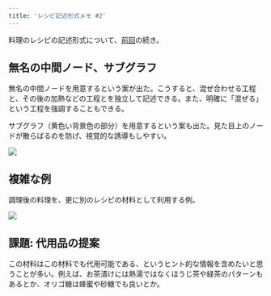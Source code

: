 ```yaml
---
title: 'レシピ記述形式メモ #2'
---
```

料理のレシピの記述形式について、[前回](https://r7kamura.com/articles/2022-05-13-mermaid-recipe-memo)の続き。

無名の中間ノード、サブグラフ
--------------

無名の中間ノードを用意するという案が出た。こうすると、混ぜ合わせる工程と、その後の加熱などの工程とを独立して記述できる。また、明確に「混ぜる」という工程を強調することもできる。

サブグラフ（黄色い背景色の部分）を用意するという案も出た。見た目上のノードが散らばるのを防げ、視覚的な誘導もしやすい。

![](https://lh3.googleusercontent.com/docs/AG8NV2aMSWKSH0uQ0_9SHJWyiJ3WoTQT_-vR9TFKuyMhhW-AeuG_7-b1LrkMVHM1U_MVgYEhM223ihzobWpETj-VCp8YFEbQImkweCXJOqncNATkCm-gzQT9gq7zhYshFb7i-5YwAOtFPUpdDGKkCEJpXupbjf02qsU9MGieLKOkeX2OH84eqManqJ7xzcA9WoM5I1ERCrJ29vaT1ssnmCff81uJhWA76g320wk2ESLpN6OVpetWQhNOKImFQBNKxj4ztA7RJ5wo7e44Rp6DSZEStH0SbbOpF-0nuP9lprfk0eVLCgac2CEI7vO1GA2R7rF6Mw9tNIwLZEXlgav8007a5ar51uEpVn1k26rG0TIpzVl-OxaBhTmtmbvBYrzxTvtmr638-Op9dci0-nj0Chi3ciZ47wUC98t0pFtGeLU1-QnRkFr5ljHvj691F2ltlHjwFyynvqTFCErxhPZj79jVuuBcS6YdmVX-xnySFNTXaCdl2ZcvGw3JNA8YpJNn9jEHGdVq4uH5gJucA-F_O02N8lWe8E1kLiuiqz1FY81iDbBaZGOwRE07FKhz7kJTAcLTAsw6F69FJnQZXsF_q2HmdnBkPTUHDHG6k4FLihliaK-JbAlSMM4ytw9LGkAFO_TbRwhqhfguyd4Y3NVVJu5ilobp8jckVhQI-Vv8hgHFI6rBV6RXRYLfeS5XzZYlOWcZmZIqDqZ4LFqOlj8uNR4CcAzy4Dxv0LNZjdVaoeNN1WnXP_Q8z8seeSVEb4JXMSMjpVHD82Gn7D5nXvuUWti4BsC0V1_lOmQ9bnFyV4j4kCKo0diSb09yPC3vUBQKLkVOD2GzXJu7TJGerC6lsqj0kgJZMZhYpfiTCV2UffjUyS72W2N3C-z1ZMqaWfytQKzG-sSccio4idWyrzF9sfnFwtc-CA6UoWBjmAJ2-UHPB8YuH4gQehBfXSHH_I6gPlq8MyGV9YpqmdkzshnZGnmTLSWB7LjEWeurI2Bb5u3oXrbTkmgQzahaeknWnbwDp7aVNXRFApvAWiwgSI3XI7H50o08vI76_M8O-vmdRdkfPvLpyAB_prOefmEFDbi97cEVlyk-wCPdlQddF2zsl-QyOG8rz89frj_8WRkfpHBVkBbWkgCm2LbuTS_uw-Kc-yi49JRAykNcJ63EMshls7DJoc0RGLPP75zvVp2oDp3jWK2zYlYd1j2JH51FvLgzangV-Uh6zzZcimujP6MMBQyMeGbJgpoqEI9rrje3LIr0wyJ1GZJ8)

複雑な例
----

調理後の料理を、更に別のレシピの材料として利用する例。

![](https://lh3.googleusercontent.com/docs/AG8NV2Yf0HAehepx0PsPAAhfNvqMZ2CvG_URaYP74GK5SqylQDCGVvjK4AVWQS5i77hsYYI6muETq-KveVaytx3nbR07s1UvE92wu5Q65Den2z-MMKyBctu9yxIN3F9Pr1TI5InYfFiJiLXaJUCIf_W2Xsmdps-rrMMkWmT9PVhwxZJ-jlU3dYnHdScTGCsBPEt_eJ_Gs1NAvcWSm8paTryiHaYCtazL5Iy_BnpuBtaflko77VlL7rxrmZ38U2DRY9sz8wtC4jHLLcXdgd9KdfK1CC7JSuGoY0SHZbqGr2EF277871NSeMZmzvhtZc2-U2KY3cwyAn85O40Bz1xMBipX_GQ93-1mr1U3zIZEHnQYSfT03Ldt7P0v7ZOT6Ifv-TYE6yVRSxdOYr6KwKpfPfOZb4xs76QA38FzHsNFauUtE9ZSAzMZJPu2jBTo22wAMuxTlnP0hh3nWfDw7yJbd1xkwAR8GbnQff4HeELe-_EbxxFrI72ScXRwvvdwEUuOLkTKPezrFByjpOATWOf9pjSUY0h9MSmC6uh_Wtb0Rwv67eiN5zJ2cpYDpgphdHecHbQ-XVdL9UKXyuQPjzctFV05Y0e4QxcXYrdkG2QYzuKRHsb5HYqImpoVDQYyZTbMMA9aZ8Cjh7E-ZLtrMaONT6bHtOwcJdANG3bdB9F99Ad2xgb6P-m6NDifg1AhYsTQ-LD75ILORz0u4Z9AB5yNhgWYqstFOSxAaEKz2Kb0YqWsAe8TtKwH3TfFNvukPhMKa4xMOo1T8rO2SbhWjuM5mDXj4p6SCwCU6CdXgehHgqOqrqavUlFtw4ODCql0Pa-_abykd8UXJvTaJkBVxpF-XV_FMfPitoU3iGrnyQpkhw-GDNvo3EQguhRCPeXNjeh10pnSsGkXQgttJj0dzCbR5kgO_GjdZN5IAECmIc8AUIrwx_lD1wEqBk_irqot3w1CdHXGu3TE6pvnRf9a1ydbTJtFn8goAuQNidtgVCbt_UQKdV2qdPLVReVg-qQ4RQx8Z8jDpVbfL-jMbUDAEqOSE__pHr80zKKEzrGVqZFHSo7X4uMTo3TXknvqC5AqRafufRVQZ2p4PGlyG2CzmkPcjPfPt3xtj_sY6MhA2QDlNeHPDo7RJA_yVvblg0lWsK0SSe1OdguZEiKbIFf_AbFHIElQM3zGho9J39iH77amirnduPHhRGtgwoHJfsWvw_pj9Dr-MYkU6C34Rl7VTcDi--D6jbupxceVAJvaGP4WcWp4FesDXDg7)

課題: 代用品の提案
----------

この材料はこの材料でも代用可能である、というヒント的な情報を含めたいと思うことが多い。例えば、お茶漬けには熱湯ではなくほうじ茶や緑茶のパターンもあるとか、オリゴ糖は蜂蜜や砂糖でも良いとか。
